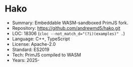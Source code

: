 # Hako

* Summary:    Embeddable WASM-sandboxed PrimJS fork.
* Repository: https://github.com/andrewmd5/hako.git
* LOC:        18306 (`cloc --not_match_d="(?i)(examples)" .`)
* Language:   C++, TypeScript
* License:    Apache-2.0
* Standard:   ES2019
* Tech:       PrimJS compiled to WASM
* Years:      2025-
